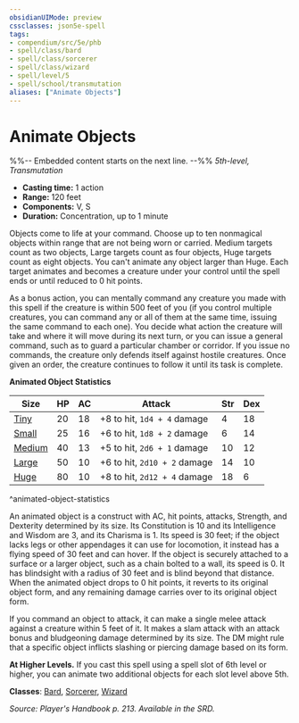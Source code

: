 ```yaml
---
obsidianUIMode: preview
cssclasses: json5e-spell
tags:
- compendium/src/5e/phb
- spell/class/bard
- spell/class/sorcerer
- spell/class/wizard
- spell/level/5
- spell/school/transmutation
aliases: ["Animate Objects"]
---
```

# Animate Objects
%%-- Embedded content starts on the next line. --%%
*5th-level, Transmutation*  

- **Casting time:** 1 action
- **Range:** 120 feet
- **Components:** V, S
- **Duration:** Concentration, up to 1 minute

Objects come to life at your command. Choose up to ten nonmagical objects within range that are not being worn or carried. Medium targets count as two objects, Large targets count as four objects, Huge targets count as eight objects. You can't animate any object larger than Huge. Each target animates and becomes a creature under your control until the spell ends or until reduced to 0 hit points.

As a bonus action, you can mentally command any creature you made with this spell if the creature is within 500 feet of you (if you control multiple creatures, you can command any or all of them at the same time, issuing the same command to each one). You decide what action the creature will take and where it will move during its next turn, or you can issue a general command, such as to guard a particular chamber or corridor. If you issue no commands, the creature only defends itself against hostile creatures. Once given an order, the creature continues to follow it until its task is complete.

**Animated Object Statistics**

| Size | HP | AC | Attack | Str | Dex |
|------|----|----|--------|-----|-----|
| [Tiny](compendium/bestiary/construct/animated-object-tiny.md) | 20 | 18 | +8 to hit, `1d4 + 4` damage | 4 | 18 |
| [Small](compendium/bestiary/construct/animated-object-small.md) | 25 | 16 | +6 to hit, `1d8 + 2` damage | 6 | 14 |
| [Medium](compendium/bestiary/construct/animated-object-medium.md) | 40 | 13 | +5 to hit, `2d6 + 1` damage | 10 | 12 |
| [Large](compendium/bestiary/construct/animated-object-large.md) | 50 | 10 | +6 to hit, `2d10 + 2` damage | 14 | 10 |
| [Huge](compendium/bestiary/construct/animated-object-huge.md) | 80 | 10 | +8 to hit, `2d12 + 4` damage | 18 | 6 |
^animated-object-statistics

An animated object is a construct with AC, hit points, attacks, Strength, and Dexterity determined by its size. Its Constitution is 10 and its Intelligence and Wisdom are 3, and its Charisma is 1. Its speed is 30 feet; if the object lacks legs or other appendages it can use for locomotion, it instead has a flying speed of 30 feet and can hover. If the object is securely attached to a surface or a larger object, such as a chain bolted to a wall, its speed is 0. It has blindsight with a radius of 30 feet and is blind beyond that distance. When the animated object drops to 0 hit points, it reverts to its original object form, and any remaining damage carries over to its original object form.

If you command an object to attack, it can make a single melee attack against a creature within 5 feet of it. It makes a slam attack with an attack bonus and bludgeoning damage determined by its size. The DM might rule that a specific object inflicts slashing or piercing damage based on its form.

**At Higher Levels.** If you cast this spell using a spell slot of 6th level or higher, you can animate two additional objects for each slot level above 5th.

**Classes**: [Bard](compendium/classes/bard.md), [Sorcerer](compendium/classes/sorcerer.md), [Wizard](compendium/classes/wizard.md)

*Source: Player's Handbook p. 213. Available in the SRD.*